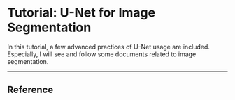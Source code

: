 # Tutorial: U-Net for Image Segmentation 
In this tutorial, a few advanced practices of U-Net usage are included.<br/>
Especially, I will see and follow some documents related to image segmentation.<br/>


***
## Reference 
